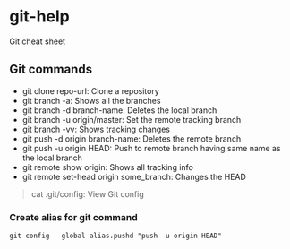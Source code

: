 # git-help
Git cheat sheet


## Git commands
* git clone repo-url: Clone a repository
* git branch -a: Shows all the branches
* git branch -d branch-name: Deletes the local branch
* git branch -u origin/master: Set the remote tracking branch
* git branch -vv: Shows tracking changes
* git push -d origin branch-name: Deletes the remote branch
* git push -u origin HEAD: Push to remote branch having same name as the local branch
* git remote show origin: Shows all tracking info
* git remote set-head origin some_branch: Changes the HEAD

> cat .git/config: View Git config

### Create alias for git command
`git config --global alias.pushd "push -u origin HEAD"`
